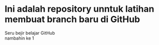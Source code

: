 # Ini adalah repository unntuk latihan membuat branch baru di GitHub

Seru bejir belajar GitHub  
nambahin ke 1
